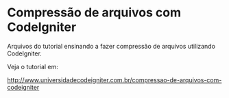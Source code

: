 # Compressão de arquivos com CodeIgniter

Arquivos do tutorial ensinando a fazer compressão de arquivos utilizando CodeIgniter.

Veja o tutorial em:

http://www.universidadecodeigniter.com.br/compressao-de-arquivos-com-codeigniter

